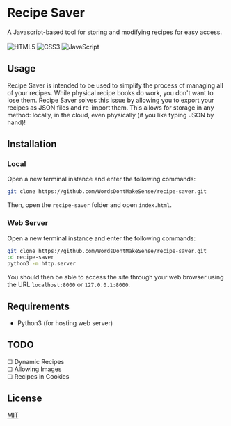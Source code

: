 # Recipe Saver
A Javascript-based tool for storing and modifying recipes for easy access.\
\
![HTML5](https://img.shields.io/badge/html5-%23E34F26.svg?style=for-the-badge&logo=html5&logoColor=white) ![CSS3](https://img.shields.io/badge/css3-%231572B6.svg?style=for-the-badge&logo=css3&logoColor=white) ![JavaScript](https://img.shields.io/badge/javascript-%23323330.svg?style=for-the-badge&logo=javascript&logoColor=%23F7DF1E) 
## Usage
Recipe Saver is intended to be used to simplify the process of managing all of your recipes. While physical recipe books do work, you don't want to lose them. Recipe Saver solves this issue by allowing you to export your recipes as JSON files and re-import them. This allows for storage in any method: locally, in the cloud, even physically (if you like typing JSON by hand)!
## Installation
### Local
Open a new terminal instance and enter the following commands:
```zsh
git clone https://github.com/WordsDontMakeSense/recipe-saver.git
```
Then, open the ```recipe-saver``` folder and open ```index.html```.
### Web Server
Open a new terminal instance and enter the following commands:
```zsh
git clone https://github.com/WordsDontMakeSense/recipe-saver.git
cd recipe-saver
python3 -m http.server
```
You should then be able to access the site through your web browser using the URL ```localhost:8000``` or ```127.0.0.1:8000```.
## Requirements
- Python3 (for hosting web server)
## TODO
&#x2610; Dynamic Recipes\
&#x2610; Allowing Images\
&#x2610; Recipes in Cookies
## License
[MIT](https://choosealicense.com/licenses/mit/)
